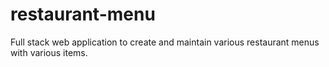# restaurant-menu
Full stack web application to create and maintain various restaurant menus with various items.
